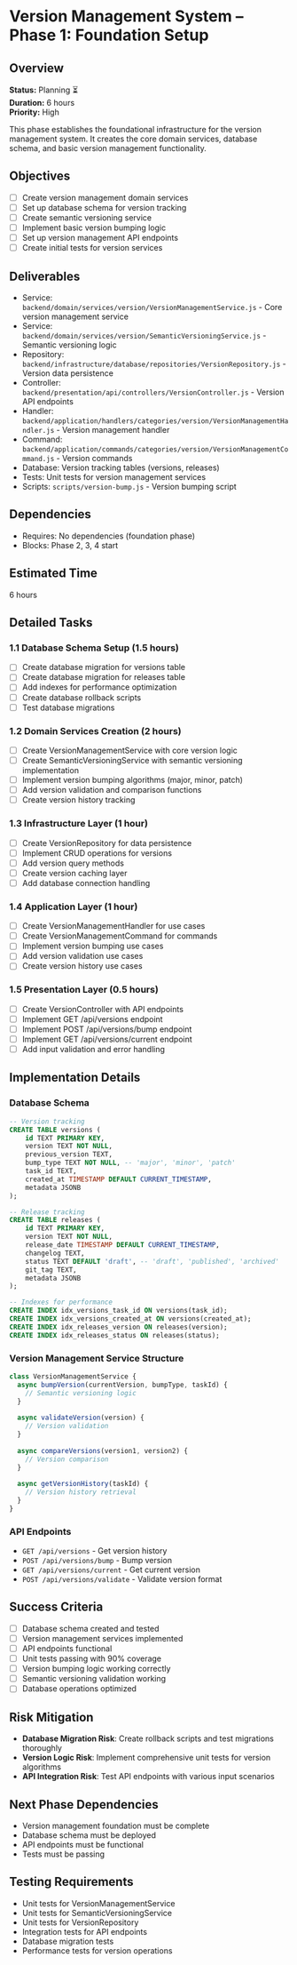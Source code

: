 # Version Management System – Phase 1: Foundation Setup

## Overview
**Status:** Planning ⏳  
**Duration:** 6 hours  
**Priority:** High

This phase establishes the foundational infrastructure for the version management system. It creates the core domain services, database schema, and basic version management functionality.

## Objectives
- [ ] Create version management domain services
- [ ] Set up database schema for version tracking
- [ ] Create semantic versioning service
- [ ] Implement basic version bumping logic
- [ ] Set up version management API endpoints
- [ ] Create initial tests for version services

## Deliverables
- Service: `backend/domain/services/version/VersionManagementService.js` - Core version management service
- Service: `backend/domain/services/version/SemanticVersioningService.js` - Semantic versioning logic
- Repository: `backend/infrastructure/database/repositories/VersionRepository.js` - Version data persistence
- Controller: `backend/presentation/api/controllers/VersionController.js` - Version API endpoints
- Handler: `backend/application/handlers/categories/version/VersionManagementHandler.js` - Version management handler
- Command: `backend/application/commands/categories/version/VersionManagementCommand.js` - Version commands
- Database: Version tracking tables (versions, releases)
- Tests: Unit tests for version management services
- Scripts: `scripts/version-bump.js` - Version bumping script

## Dependencies
- Requires: No dependencies (foundation phase)
- Blocks: Phase 2, 3, 4 start

## Estimated Time
6 hours

## Detailed Tasks

### 1.1 Database Schema Setup (1.5 hours)
- [ ] Create database migration for versions table
- [ ] Create database migration for releases table
- [ ] Add indexes for performance optimization
- [ ] Create database rollback scripts
- [ ] Test database migrations

### 1.2 Domain Services Creation (2 hours)
- [ ] Create VersionManagementService with core version logic
- [ ] Create SemanticVersioningService with semantic versioning implementation
- [ ] Implement version bumping algorithms (major, minor, patch)
- [ ] Add version validation and comparison functions
- [ ] Create version history tracking

### 1.3 Infrastructure Layer (1 hour)
- [ ] Create VersionRepository for data persistence
- [ ] Implement CRUD operations for versions
- [ ] Add version query methods
- [ ] Create version caching layer
- [ ] Add database connection handling

### 1.4 Application Layer (1 hour)
- [ ] Create VersionManagementHandler for use cases
- [ ] Create VersionManagementCommand for commands
- [ ] Implement version bumping use cases
- [ ] Add version validation use cases
- [ ] Create version history use cases

### 1.5 Presentation Layer (0.5 hours)
- [ ] Create VersionController with API endpoints
- [ ] Implement GET /api/versions endpoint
- [ ] Implement POST /api/versions/bump endpoint
- [ ] Implement GET /api/versions/current endpoint
- [ ] Add input validation and error handling

## Implementation Details

### Database Schema
```sql
-- Version tracking
CREATE TABLE versions (
    id TEXT PRIMARY KEY,
    version TEXT NOT NULL,
    previous_version TEXT,
    bump_type TEXT NOT NULL, -- 'major', 'minor', 'patch'
    task_id TEXT,
    created_at TIMESTAMP DEFAULT CURRENT_TIMESTAMP,
    metadata JSONB
);

-- Release tracking
CREATE TABLE releases (
    id TEXT PRIMARY KEY,
    version TEXT NOT NULL,
    release_date TIMESTAMP DEFAULT CURRENT_TIMESTAMP,
    changelog TEXT,
    status TEXT DEFAULT 'draft', -- 'draft', 'published', 'archived'
    git_tag TEXT,
    metadata JSONB
);

-- Indexes for performance
CREATE INDEX idx_versions_task_id ON versions(task_id);
CREATE INDEX idx_versions_created_at ON versions(created_at);
CREATE INDEX idx_releases_version ON releases(version);
CREATE INDEX idx_releases_status ON releases(status);
```

### Version Management Service Structure
```javascript
class VersionManagementService {
  async bumpVersion(currentVersion, bumpType, taskId) {
    // Semantic versioning logic
  }
  
  async validateVersion(version) {
    // Version validation
  }
  
  async compareVersions(version1, version2) {
    // Version comparison
  }
  
  async getVersionHistory(taskId) {
    // Version history retrieval
  }
}
```

### API Endpoints
- `GET /api/versions` - Get version history
- `POST /api/versions/bump` - Bump version
- `GET /api/versions/current` - Get current version
- `POST /api/versions/validate` - Validate version format

## Success Criteria
- [ ] Database schema created and tested
- [ ] Version management services implemented
- [ ] API endpoints functional
- [ ] Unit tests passing with 90% coverage
- [ ] Version bumping logic working correctly
- [ ] Semantic versioning validation working
- [ ] Database operations optimized

## Risk Mitigation
- **Database Migration Risk**: Create rollback scripts and test migrations thoroughly
- **Version Logic Risk**: Implement comprehensive unit tests for version algorithms
- **API Integration Risk**: Test API endpoints with various input scenarios

## Next Phase Dependencies
- Version management foundation must be complete
- Database schema must be deployed
- API endpoints must be functional
- Tests must be passing

## Testing Requirements
- Unit tests for VersionManagementService
- Unit tests for SemanticVersioningService
- Unit tests for VersionRepository
- Integration tests for API endpoints
- Database migration tests
- Performance tests for version operations 